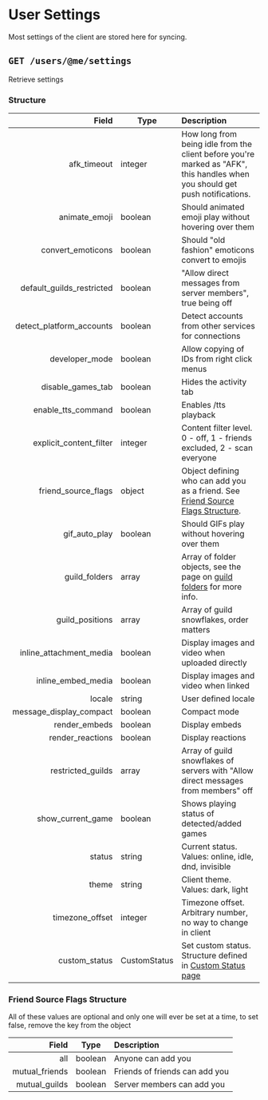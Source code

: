 # User Settings
Most settings of the client are stored here for syncing.

## `GET /users/@me/settings`
Retrieve settings

### Structure

| Field | Type | Description |
| --: | -- | :-- |
| afk_timeout | integer | How long from being idle from the client before you're marked as "AFK", this handles when you should get push notifications. |
| animate_emoji | boolean | Should animated emoji play without hovering over them |
| convert_emoticons | boolean | Should "old fashion" emoticons convert to emojis |
| default_guilds_restricted | boolean | "Allow direct messages from server members", true being off |
| detect_platform_accounts | boolean | Detect accounts from other services for connections |
| developer_mode | boolean | Allow copying of IDs from right click menus |
| disable_games_tab | boolean | Hides the activity tab |
| enable_tts_command | boolean | Enables /tts playback |
| explicit_content_filter | integer | Content filter level. 0 - off, 1 - friends excluded, 2 - scan everyone |
| friend_source_flags | object | Object defining who can add you as a friend. See [Friend Source Flags Structure](#friend_source_flags_structure). |
| gif_auto_play | boolean | Should GIFs play without hovering over them |
| guild_folders | array | Array of folder objects, see the page on [guild folders](/guild_folder.html) for more info. |
| guild_positions | array | Array of guild snowflakes, order matters |
| inline_attachment_media | boolean | Display images and video when uploaded directly |
| inline_embed_media | boolean | Display images and video when linked |
| locale | string | User defined locale |
| message_display_compact | boolean | Compact mode |
| render_embeds | boolean | Display embeds |
| render_reactions | boolean | Display reactions |
| restricted_guilds | array | Array of guild snowflakes of servers with "Allow direct messages from members" off |
| show_current_game | boolean | Shows playing status of detected/added games |
| status | string | Current status. Values: online, idle, dnd, invisible |
| theme | string | Client theme. Values: dark, light |
| timezone_offset | integer | Timezone offset. Arbitrary number, no way to change in client |
| custom\_status | CustomStatus | Set custom status. Structure defined in [Custom Status page](/custom_status.html) |

### Friend Source Flags Structure

All of these values are optional and only one will ever be set at a time, to set false, remove the key from the object

| Field | Type | Description |
| --: | -- | :-- |
| all | boolean | Anyone can add you |
| mutual_friends | boolean | Friends of friends can add you |
| mutual_guilds | boolean | Server members can add you |
